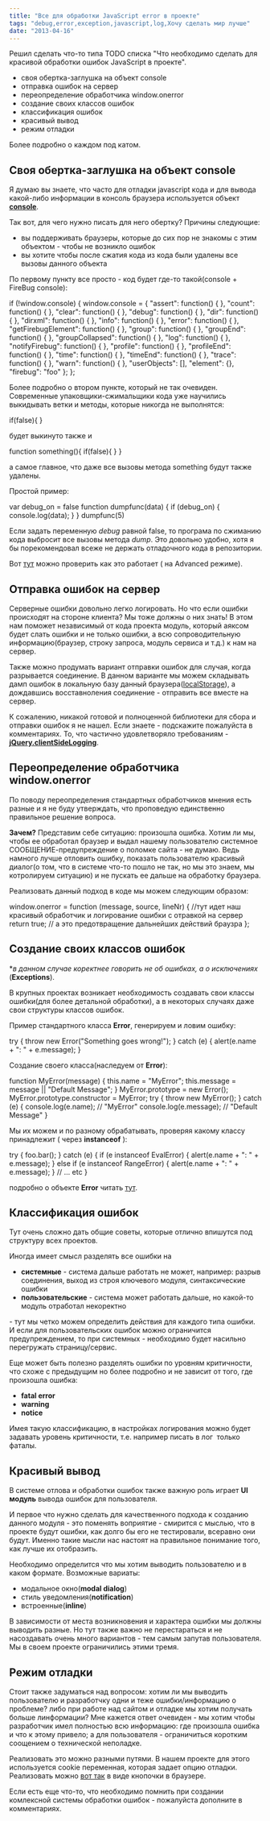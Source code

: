 ```yaml
---
title: "Все для обработки JavaScript error в проекте"
tags: "debug,error,exception,javascript,log,Хочу сделать мир лучше"
date: "2013-04-16"
---
```


Решил сделать что-то типа TODO списка "Что необходимо сделать для красивой обработки ошибок JavaScript в проекте".

- своя обертка-заглушка на объект console
- отправка ошибок на сервер
- переопределение обработчика window.onerror
- создание своих классов ошибок
- классификация ошибок
- красивый вывод
- режим отладки

Более подробно о каждом под катом.

## Своя обертка-заглушка на объект console

Я думаю вы знаете, что часто для отладки javascript кода и для вывода какой-либо информации в консоль браузера используется объект **[console](https://developer.mozilla.org/en-US/docs/DOM/console)**.

Так вот, для чего нужно писать для него обертку? Причины следующие:

- вы поддерживать браузеры, которые до сих пор не знакомы с этим объектом - чтобы не возникло ошибок
- вы хотите чтобы после сжатия кода из кода были удалены все вызовы данного объекта

По первому пункту все просто - код будет где-то такой(console + FireBug console):

if (!window.console)
{
    window.console = {
        "assert": function() { },
        "count": function() { },
        "clear": function() { },
        "debug": function() { },
        "dir": function() { },
        "dirxml": function() { },
        "info": function() { },
        "error": function() { },
        "getFirebugElement": function() { },
        "group": function() { },
        "groupEnd": function() { },
        "groupCollapsed": function() { },
        "log": function() { },
        "notifyFirebug": function() { },
        "profile": function() { },
        "profileEnd": function() { },
        "time": function() { },
        "timeEnd": function() { },
        "trace": function() { },
        "warn": function() { },
        "userObjects": [],
        "element": {},
        "firebug": "foo"
    };
};

Более подробно о втором пункте, который не так очевиден. Современные упаковщики-сжимальщики кода уже научились выкидывать ветки и методы, которые никогда не выполнятся:

if(false){
}

будет выкинуто также и

function something(){
    if(false){
    }
}

а самое главное, что даже все вызовы метода something будут также удалены.

Простой пример:

var debug\_on = false
function dumpfunc(data)
{
    if (debug\_on)
    {
        console.log(data);
    }
}
dumpfunc(5)

Если задать переменную _debug_ равной false, то програма по сжиманию кода выбросит все вызовы метода _dump_. Это довольно удобно, хотя я бы порекомендовал всеже не держать отладочного кода в репозитории.

Вот [тут](https://closure-compiler.appspot.com/home "Closure Compiler") можно проверить как это работает ( на Advanced режиме).

## Отправка ошибок на сервер

Серверные ошибки довольно легко логировать. Но что если ошибки происходят на стороне клиента? Мы тоже должны о них знать! В этом нам поможет независимый от кода проекта модуль, который аяксом будет слать ошибки и не только ошибки, а всю сопроводительную информацию(браузер, строку запроса, модуль сервиса и т.д.) к нам на сервер.

Также можно продумать вариант отправки ошибок для случая, когда разрывается соединение. В данном варианте мы можем складывать дамп ошибок в локальную базу данный браузера([localStorage](https://developer.mozilla.org/en-US/docs/DOM/Storage#localStorage)), а дождавшись восставноления соединение - отправить все вместе на сервер.

К сожалению, никакой готовой и полноценной библиотеки для сбора и отправки ошибок я не нашел. Если знаете - подскажите пожалуйста в комментариях. То, что частично удовлетворяло требованиям - **[jQuery.clientSideLogging](https://github.com/remybach/jQuery.clientSideLogging/blob/master/jQuery.clientSideLogging.js "jQuery.clientSideLogging.js")**.

## Переопределение обработчика window.onerror

По поводу переопределения стандартных обработчиков мнения есть разные и я не буду утверждать, что проповедую единственно правильное решение вопроса.

**Зачем?** Представим себе ситуацию: произошла ошибка. Хотим ли мы, чтобы ее обработал браузер и выдал нашему пользователю системное СООБЩЕНИЕ-предупреждение о поломке сайта - не думаю. Ведь намного лучше отловить ошибку, показать пользователю красивый диалог(о том, что в системе что-то пошло не так, но мы это знаем, мы котролируем ситуацию) и не пускать ее дальше на обработку браузера.

Реализовать данный подход в коде мы можем следующим образом:

window.onerror = function (message, source, lineNr) {
//тут идет наш красивый обработчик и логирование ошибки с отравкой на сервер
return true; // а это предотвращение дальнейших действий браузра
};

## Создание своих классов ошибок

\*_в данном случае коректнее говорить не об ошибках, а о исключениях_ (**Exceptions**).

В крупных проектах возникает необходимость создавать свои классы ошибки(для более детальной обработки), а в некоторых случаях даже свои структуры классов ошибок.

Пример стандартного класса **Error**, генерируем и ловим ошибку:

try {
    throw new Error("Something goes wrong!");
} catch (e) {
    alert(e.name + ": " + e.message);
}

Создание своего класса(наследуем от **Error**):

function MyError(message) {
    this.name = "MyError";
    this.message = message || "Default Message";
}
MyError.prototype = new Error();
MyError.prototype.constructor = MyError;
try {
    throw new MyError();
} catch (e) {
    console.log(e.name); // "MyError"
    console.log(e.message); // "Default Message"
}

Мы их можем и по разному обрабатывать, проверяя какому классу принадлежит ( через **instanceof** ):

try {
    foo.bar();
} catch (e) {
    if (e instanceof EvalError) {
        alert(e.name + ": " + e.message);
    } else if (e instanceof RangeError) {
        alert(e.name + ": " + e.message);
    }
    // ... etc
}

подробно о объекте **Error** читать [тут](https://developer.mozilla.org/en-US/docs/JavaScript/Reference/Global_Objects/Error "developer.mozilla.org").

## Классификация ошибок

Тут очень сложно дать общие советы, которые отлично впишутся под структуру всех проектов.

Иногда имеет смысл разделять все ошибки на

- **системные** - система дальше работать не может, например: разрыв соединения, выход из строя ключевого модуля, синтаксические ошибки
- **пользовательские** - система может работать дальше, но какой-то модуль отработал некоректно

\- тут мы четко можем определить действия для каждого типа ошибки. И если для пользовательских ошибок можно ограничится предупреждением, то при системных - необходимо будет насильно перегружать страницу/сервис.

Еще может быть полезно разделять ошибки по уровням критичности, что схоже с предыдущим но более подробно и не зависит от того, где произошла ошибка:

- **fatal error**
- **warning**
- **notice**

Имея такую классификацию, в настройках логирования можно будет задавать уровень критичности, т.е. например писать в лог  только фаталы.

## Красивый вывод

В системе отлова и обработки ошибок также важную роль играет **UI модуль** вывода ошибок для пользователя.

И первое что нужно сделать для качественного подхода к созданию данного модуля - это поменять воприятие - смирится с мыслью, что в проекте будут ошибки, как долго бы его не тестировали, всеравно они будут. Именно такие мысли нас настоят на правильное понимание того, как лучше их отобразить.

Необходимо определится что мы хотим выводить пользователю и в каком формате. Возможные вариаты:

- модальное окно(**modal dialog**)
- стиль уведомления(**notification**)
- встроенные(**inline**)

В зависимости от места возникновения и характера ошибки мы должны выводить разные. Но тут также важно не перестараться и не насоздавать очень много вариантов - тем самым запутав пользователя. Мы в своем проекте ограничились этими тремя.

## Режим отладки

Стоит также задуматься над вопросом: хотим ли мы выводить пользователю и разработчку одни и теже ошибки/информацию о проблеме? либо при работе над сайтом и отладке мы хотим получать больше линформации? Мне кажется ответ очевиден - мы хотим чтобы разработчик имел полностью всю информацию: где произошла ошибка и что к этому привело; а для пользователя - ограничиться коротким соощением о технической неполадке.

Реализовать это можно разными путями. В нашем проекте для этого используется cookie переменная, которая задает опцию отладки. Реализовать можно [вот так](https://stepansuvorov.com/blog/2012/03/debug-on/ "Debug ON. Кнопка в FireFox для разработчика.") в виде кнопочки в браузере.

Если есть еще что-то, что необходимо помнить при создании комлексной системы обработки ошибок - пожалуйста дополните в комментариях.
